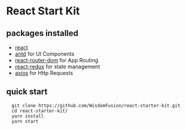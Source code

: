 # React Start Kit

## packages installed

- [react](https://reactjs.org/)
- [antd](https://ant.design/) for UI Components
- [react-router-dom](https://reacttraining.com/react-router/) for App Routing
- [react-redux](https://redux.js.org/) for state management
- [axios](https://github.com/axios/axios) for Http Requests

## quick start

```
  git clone https://github.com/WisdomFusion/react-starter-kit.git
  cd react-starter-kit/
  yarn install
  yarn start
```